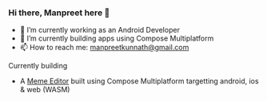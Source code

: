 ### Hi there, Manpreet here 👋

- 🔭 I’m currently working as an Android Developer
- 🌱 I’m currently building apps using Compose Multiplatform
- 📫 How to reach me: manpreetkunnath@gmail.com

Currently building
- A [Meme Editor](https://github.com/mvk059/ComposableMemes) built using Compose Multiplatform targetting android, ios & web (WASM)
